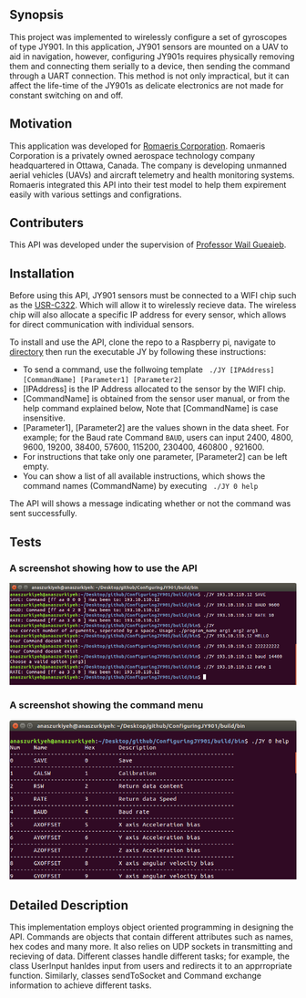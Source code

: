 ## Synopsis

This project was implemented to wirelessly configure a set of gyroscopes of type JY901. In this application, JY901 sensors are mounted on a UAV to aid in navigation, however, configuring JY901s requires physically removing them and connecting them serially to a device, then sending the command through a UART connection. This method is not only impractical, but it can affect the life-time of the JY901s as delicate electronics are not made for constant switching on and off.

## Motivation

This application was developed for [Romaeris Corporation](https://www.linkedin.com/company/romaeris-corporation). Romaeris Corporation is a privately owned aerospace technology company headquartered in Ottawa, Canada. The company is developing unmanned aerial vehicles (UAVs) and aircraft telemetry and health monitoring systems. Romaeris integrated this API into their test model to help them expirement easily with various settings and configrations. 

## Contributers
This API was developed under the supervision of [Professor Wail Gueaieb](mailto:wgueaieb@uottawa.ca).


## Installation

Before using this API, JY901 sensors must be connected to a WIFI chip such as the [USR-C322](http://www.usriot.com/p/ti-cc3200-wifi-modules/). Which will allow it to wirelessly recieve data. The wireless chip will also allocate a specific IP address for every sensor, which allows for direct communication with individual sensors.

To install and use the API, clone the repo to a Raspberry pi, navigate to [directory](https://github.com/zurkiyeh/ConfiguringJY901/tree/master/build/bin) then run the executable JY by following these instructions:  
* To send a command, use the follwoing template ``` ./JY [IPAddress] [CommandName] [Parameter1] [Parameter2]```  
* [IPAddress] is the IP Address allocated to the sensor by the WIFI chip.  
* [CommandName] is obtained from the sensor user manual, or from the help command explained below, Note that [CommandName] is case insensitive. 
* [Parameter1], [Parameter2] are the values shown in the data sheet. For example; for the Baud rate Command ```BAUD```, users can input 2400, 4800, 9600, 19200, 38400, 57600, 115200, 230400, 460800 , 921600.  
* For instructions that take only one parameter, [Parameter2] can be left empty.  
* You can show a list of all available instructions, which shows the command names (CommandName) by executing ``` ./JY 0 help```  


The API will shows a message indicating whether or not the command was sent successfully.

## Tests

### A screenshot showing how to use the API
![API test](Commands.png "API test")

### A screenshot showing the command menu
![API test](helpCommand.png "API test")




## Detailed Description

This implementation employs object oriented programming in designing the API. Commands are objects that contain different attributes such as names, hex codes and many more. It also relies on UDP sockets in transmitting and recieving of data. Different classes handle different tasks; for example, the class UserInput hanldes input from users and redirects it to an apprropriate function. Similarly, classes sendToSocket and Command exchange information to achieve different tasks.

